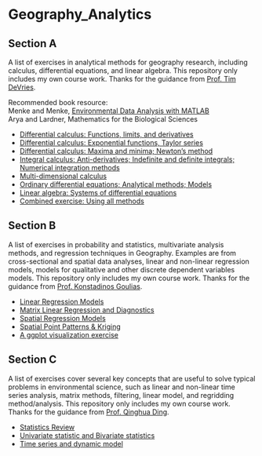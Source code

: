 # Geography_Analytics
## Section A
A list of exercises in analytical methods for geography research, including calculus, differential equations, and linear algebra. This repository only includes my own course work. Thanks for the guidance from [Prof. Tim DeVries](https://www.geog.ucsb.edu/people/faculty/tim-devries).

Recommended book resource: <br>
Menke and Menke, [Environmental Data Analysis with MATLAB](http://www.sciencedirect.com/science/book/9780128044889) <br>
Arya and Lardner, Mathematics for the Biological Sciences <br>

- [Differential calculus: Functions, limits, and derivatives](https://github.com/LilianYou/Geography_Analytics/tree/main/Differential%20calculus:%20Functions%2C%20limits%2C%20and%20derivatives)
- [Differential calculus: Exponential functions, Taylor series](https://github.com/LilianYou/Geography_Analytics/tree/main/Differential%20calculus:%20Exponential%20functions%2C%20Taylor%20series)
- [Differential calculus: Maxima and minima; Newton’s method](https://github.com/LilianYou/Geography_Analytics/tree/main/Differential%20calculus:%20Maxima%20and%20minima%3B%20Newton%E2%80%99s%20method)
- [Integral calculus: Anti-derivatives; Indefinite and definite integrals; Numerical
integration methods](https://github.com/LilianYou/Geography_Analytics/tree/main/Integral%20calculus:%20Anti-derivatives%3B%20Indefinite%20and%20definite%20integrals%3B%20Numerical%20integration%20methods)
- [Multi-dimensional calculus](https://github.com/LilianYou/Geography_Analytics/tree/main/Multi-dimensional%20calculus)
- [Ordinary differential equations; Analytical methods; Models](https://github.com/LilianYou/Geography_Analytics/tree/main/Ordinary%20differential%20equations%3B%20Analytical%20methods%3B%20Models)
- [Linear algebra: Systems of differential equations](https://github.com/LilianYou/Geography_Analytics/tree/main/Linear%20algebra:%20Systems%20of%20differential%20equations)
- [Combined exercise: Using all methods](https://github.com/LilianYou/Geography_Analytics/tree/main/Combined%20exercise:%20Using%20all%20methods)

## Section B
A list of exercises in probability and statistics, multivariate analysis methods, and regression techniques in Geography. Examples are from cross-sectional and spatial data analyses, linear and non-linear regression models, models for qualitative and other discrete dependent variables models. This repository only includes my own course work. Thanks for the guidance from [Prof. Konstadinos Goulias](https://www.geog.ucsb.edu/people/faculty/konstadinos-goulias).
- [Linear Regression Models](https://github.com/LilianYou/Geography_Analytics/tree/main/Linear%20Regression%20Models)
- [Matrix Linear Regression and Diagnostics](https://github.com/LilianYou/Geography_Analytics/tree/main/Matrix%20Linear%20Regression%20and%20Diagnostics)
- [Spatial Regression Models](https://github.com/LilianYou/Geography_Analytics/tree/main/Spatial%20Regression%20Models)
- [Spatial Point Patterns & Kriging](https://github.com/LilianYou/Geography_Analytics/tree/main/Spatial%20Point%20Patterns%20&%20Kriging)
- [A ggplot visualization exercise](https://github.com/LilianYou/Geography_Analytics/tree/main/ggplot%20visualization%20exercise)

## Section C
A list of exercises cover several key concepts that are useful to solve typical problems in environmental science, such as linear and non-linear time series analysis, matrix methods, filtering, linear model, and regridding method/analysis. This repository only includes my own course work. Thanks for the guidance from [Prof. Qinghua Ding](https://www.geog.ucsb.edu/people/faculty/qinghua-ding).
- [Statistics Review](https://github.com/LilianYou/Geography_Analytics/tree/main/Statistics%20Review)
- [Univariate statistic and Bivariate statistics](https://github.com/LilianYou/Geography_Analytics/tree/main/Univariate%20statistic%20and%20Bivariate%20statistics)
- [Time series and dynamic model](https://github.com/LilianYou/Geography_Analytics/tree/main/Time%20series%20and%20dynamic%20model)
